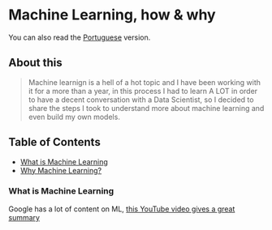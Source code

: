 # Machine Learning, how & why

You can also read the [Portuguese](translation/README.pt-br.md) version.

## About this
> Machine learnign is a hell of a hot topic and I have been working with it for a more than a year, in this process I had to learn A LOT in order to have a decent conversation with a Data Scientist, so I decided to share the steps I took to understand more about machine learning and even build my own models.

## Table of Contents

* [What is Machine Learning](#what-is-machine-learning)
* [Why Machine Learning?](#why-machine-learning)

### What is Machine Learning

Google has a lot of content on ML, [this YouTube video gives a great summary](https://youtu.be/HcqpanDadyQ)


